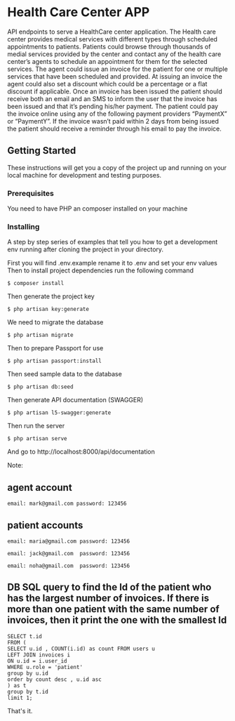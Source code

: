 # Health Care Center APP
API endpoints to serve a HealthCare center application. 
The Health care center provides medical services with different types through scheduled appointments to patients. 
Patients could browse through thousands of medial services provided by the center and contact any of the health care center’s agents to schedule an appointment for them for the selected services. 
The agent could issue an invoice for the patient for one or multiple services that have been scheduled and provided.
At issuing an invoice the agent could also set a discount which could be a percentage or a flat discount if applicable.
Once an invoice has been issued the patient should receive both an email and an SMS to inform the user that the invoice has been issued and that it’s pending his/her payment. 
The patient could pay the invoice online using any of the following payment providers “PaymentX” or “PaymentY”. 
If the invoice wasn’t paid within 2 days from being issued the patient should receive a reminder through his email to pay the invoice.

## Getting Started

These instructions will get you a copy of the project up and running on your local machine for development and testing purposes.

### Prerequisites

You need to have PHP an composer installed on your machine 

### Installing

A step by step series of examples that tell you how to get a development env running after cloning the project
in your directory.

First you will find .env.example rename it to .env and set your env values
Then to install project dependencies run the following command

```
$ composer install
```

Then generate the project key

```
$ php artisan key:generate
```

We need to migrate the database

```
$ php artisan migrate
```

Then to prepare Passport for use
```
$ php artisan passport:install
```

Then seed sample data to the database

```
$ php artisan db:seed
```
Then generate API documentation (SWAGGER)
```
$ php artisan l5-swagger:generate
```

Then run the server

```
$ php artisan serve
```

And go to http://localhost:8000/api/documentation

Note: 

## agent account
````
email: mark@gmail.com password: 123456
````

## patient accounts
````
email: maria@gmail.com password: 123456 
```` 
````
email: jack@gmail.com  password: 123456 
````
````
email: noha@gmail.com  password: 123456
```` 

##  DB SQL query to find the Id of the patient who has the largest number of invoices. If there is more than one patient with the same number of invoices, then it print the one with the smallest Id

````
SELECT t.id 
FROM (
SELECT u.id , COUNT(i.id) as count FROM users u 
LEFT JOIN invoices i 
ON u.id = i.user_id
WHERE u.role = 'patient'
group by u.id
order by count desc , u.id asc
) as t 
group by t.id
limit 1;
````

That's it.
